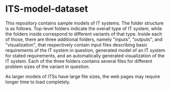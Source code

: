 # ITS-model-dataset

This repository contains sample models of IT systems. The folder structure is as follows. Top-level folders indicate the overall type of IT system, while the folders inside correspond to different variants of that type. Inside each of those, there are three additional folders, namely "inputs", "outputs", and "visualization", that respectively contain input files describing basic requirements of the IT system in question, generated model of an IT system for stated requirements, and an automatically generated visualization of the IT system. Each of the three folders contains several files for different problem sizes of the variant in question.

As larger models of ITSs have large file sizes, the web pages may require longer time to load completely.
